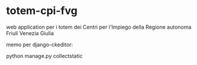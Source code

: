 # totem-cpi-fvg
web application per i totem dei Centri per l'Impiego della Regione autonoma Friuli Venezia Giulia


memo per django-ckeditor:

python manage.py collectstatic
